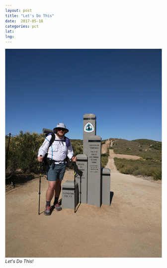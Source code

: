 ```yaml
---
layout: post
title: "Let's Do This"
date:  2017-05-18
categories: pct
lat: 
lng: 
---
```

![Southern Terminus](/assets/img/posts/southern_terminus.jpg)
*Let's Do This!*
